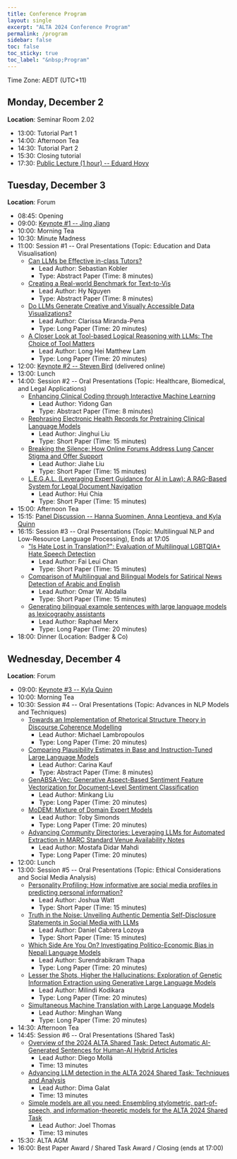 ```yaml
---
title: Conference Program
layout: single
excerpt: "ALTA 2024 Conference Program"
permalink: /program
sidebar: false
toc: false
toc_sticky: true
toc_label: "&nbsp;Program"
---
```

<style>
    .half {
    width: 50%;
    height: 50%
    }
    .smaller {
    width: 40%;
    height: 40%
    }
</style>

Time Zone: AEDT (UTC+11)

## Monday, December 2
**Location**: Seminar Room 2.02

- 13:00: Tutorial Part 1
- 14:00: Afternoon Tea
- 14:30: Tutorial Part 2
- 15:30: Closing tutorial
- 17:30: [Public Lecture (1 hour) -- Eduard Hovy](/keynotes/#professor-eduard-hovy---university-of-melbourne)

## Tuesday, December 3
**Location**: Forum
- 08:45: Opening
- 09:00: [Keynote #1 -- Jing Jiang](/keynotes/#professor-jing-jiang---australian-national-university)
- 10:00: Morning Tea
- 10:30: Minute Madness
- 11:00: Session #1 -- Oral Presentations (Topic: Education and Data Visualisation)
  - [Can LLMs be Effective in-class Tutors?](/assets/papers/14.pdf)
    - Lead Author: Sebastian Kobler
    - Type: Abstract Paper (Time: 8 minutes)
  - [Creating a Real-world Benchmark for Text-to-Vis](/assets/papers/12.pdf)
    - Lead Author: Hy Nguyen
    - Type: Abstract Paper (Time: 8 minutes)
  - [Do LLMs Generate Creative and Visually Accessible Data Visualizations?](/assets/papers/13.pdf)
    - Lead Author: Clarissa Miranda-Pena
    - Type: Long Paper (Time: 20 minutes)
  - [A Closer Look at Tool-based Logical Reasoning with LLMs: The Choice of Tool Matters](/assets/papers/16.pdf)
    - Lead Author: Long Hei Matthew Lam
    - Type: Long Paper (Time: 20 minutes)
- 12:00: [Keynote #2 -- Steven Bird](/keynotes/#professor-steven-bird---charles-darwin-university) (delivered online)
- 13:00: Lunch
- 14:00: Session #2 -- Oral Presentations (Topic: Healthcare, Biomedical, and Legal Applications)
  - [Enhancing Clinical Coding through Interactive Machine Learning](/assets/papers/17.pdf)
    - Lead Author: Yidong Gan
    - Type: Abstract Paper (Time: 8 minutes)
  - [Rephrasing Electronic Health Records for Pretraining Clinical Language Models](/assets/papers/19.pdf)
    - Lead Author: Jinghui Liu
    - Type: Short Paper (Time: 15 minutes)
  - [Breaking the Silence: How Online Forums Address Lung Cancer Stigma and Offer Support](/assets/papers/22.pdf)
    - Lead Author: Jiahe Liu
    - Type: Short Paper (Time: 15 minutes)
  - [L.E.G.A.L. (Leveraging Expert Guidance for AI in Law): A RAG-Based System for Legal Document Navigation](/assets/papers/39.pdf)
    - Lead Author: Hui Chia
    - Type: Short Paper (Time: 15 minutes)
- 15:00: Afternoon Tea
- 15:15: [Panel Discussion -- Hanna Suominen, Anna Leontjeva, and Kyla Quinn](/keynotes/#panel-discussion)
- 16:15: Session #3 -- Oral Presentations (Topic: Multilingual NLP and Low-Resource Language Processing), Ends at 17:05
  - ["Is Hate Lost in Translation?": Evaluation of Multilingual LGBTQIA+ Hate Speech Detection](/assets/papers/1.pdf)
    - Lead Author: Fai Leui Chan
    - Type: Short Paper (Time: 15 minutes)
  - [Comparison of Multilingual and Bilingual Models for Satirical News Detection of Arabic and English](/assets/papers/21.pdf)
    - Lead Author: Omar W. Abdalla
    - Type: Short Paper (Time: 15 minutes)
  - [Generating bilingual example sentences with large language models as lexicography assistants](/assets/papers/27.pdf)
    - Lead Author: Raphael Merx
    - Type: Long Paper (Time: 20 minutes)
- 18:00: Dinner (Location: Badger & Co)

## Wednesday, December 4
**Location**: Forum
- 09:00: [Keynote #3 -- Kyla Quinn](/keynotes/#kyla-quinn---australian-department-of-defence)
- 10:00: Morning Tea
- 10:30: Session #4 -- Oral Presentations (Topic: Advances in NLP Models and Techniques)
  - [Towards an Implementation of Rhetorical Structure Theory in Discourse Coherence Modelling](/assets/papers/3.pdf)
    - Lead Author: Michael Lambropoulos
    - Type: Long Paper (Time: 20 minutes)
  - [Comparing Plausibility Estimates in Base and Instruction-Tuned Large Language Models](/assets/papers/6.pdf)
    - Lead Author: Carina Kauf
    - Type: Abstract Paper (Time: 8 minutes)
  - [GenABSA-Vec: Generative Aspect-Based Sentiment Feature Vectorization for Document-Level Sentiment Classification](/assets/papers/15.pdf)
    - Lead Author: Minkang Liu
    - Type: Long Paper (Time: 20 minutes)
  - [MoDEM: Mixture of Domain Expert Models](/assets/papers/31.pdf)
    - Lead Author: Toby Simonds
    - Type: Long Paper (Time: 20 minutes)
  - [Advancing Community Directories: Leveraging LLMs for Automated Extraction in MARC Standard Venue Availability Notes](/assets/papers/37.pdf)
    - Lead Author: Mostafa Didar Mahdi
    - Type: Long Paper (Time: 20 minutes)
- 12:00: Lunch
- 13:00: Session #5 -- Oral Presentations (Topic: Ethical Considerations and Social Media Analysis)
  - [Personality Profiling: How informative are social media profiles in predicting personal information?](/assets/papers/5.pdf)
    - Lead Author: Joshua Watt
    - Type: Short Paper (Time: 15 minutes)
  - [Truth in the Noise: Unveiling Authentic Dementia Self-Disclosure Statements in Social Media with LLMs](/assets/papers/26.pdf)
    - Lead Author: Daniel Cabrera Lozoya
    - Type: Short Paper (Time: 15 minutes)
  - [Which Side Are You On? Investigating Politico-Economic Bias in Nepali Language Models](/assets/papers/36.pdf)
    - Lead Author: Surendrabikram Thapa
    - Type: Long Paper (Time: 20 minutes)
  - [Lesser the Shots, Higher the Hallucinations: Exploration of Genetic Information Extraction using Generative Large Language Models](/assets/papers/40.pdf)
    - Lead Author: Milindi Kodikara
    - Type: Long Paper (Time: 20 minutes)
  - [Simultaneous Machine Translation with Large Language Models](/assets/papers/33.pdf)
    - Lead Author: Minghan Wang
    - Type: Long Paper (Time: 20 minutes)
- 14:30: Afternoon Tea
- 14:45: Session #6 -- Oral Presentations (Shared Task)
  - [Overview of the 2024 ALTA Shared Task: Detect Automatic AI-Generated Sentences for Human-AI Hybrid Articles](/assets/papers/shared1.pdf)
    - Lead Author: Diego Mollá
    - Time: 13 minutes
  - [Advancing LLM detection in the ALTA 2024 Shared Task: Techniques and Analysis](/assets/papers/shared2.pdf)
    - Lead Author: Dima Galat
    - Time: 13 minutes
  - [Simple models are all you need: Ensembling stylometric, part-of-speech, and information-theoretic models for the ALTA 2024 Shared Task](/assets/papers/shared3.pdf)
    - Lead Author: Joel Thomas
    - Time: 13 minutes
- 15:30: ALTA AGM
- 16:00: Best Paper Award / Shared Task Award / Closing (ends at 17:00)
